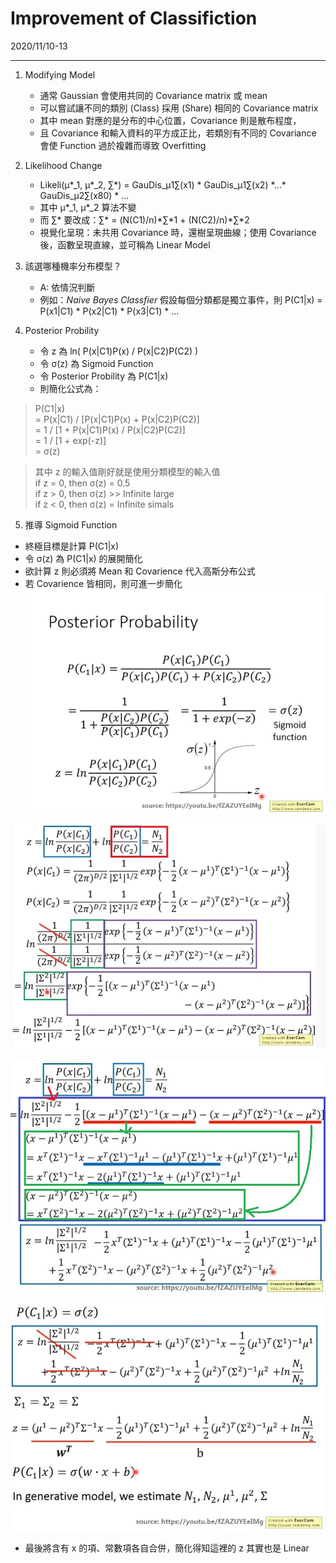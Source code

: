 Improvement of Classifiction
===
2020/11/10-13

---
1. Modifying Model
    * 通常 Gaussian 會使用共同的 Covariance matrix 或 mean<br>
    * 可以嘗試讓不同的類別 (Class) 採用 (Share) 相同的 Covariance matrix<br>
    * 其中 mean 對應的是分布的中心位置，Covariance 則是散布程度，<br>
    * 且 Covariance 和輸入資料的平方成正比，若類別有不同的 Covariance 會使 Function 過於複雜而導致 Overfitting<br>
1. Likelihood Change<br>
    * Likeli(μ\*_1, μ\*_2, ∑\*) = GauDis_μ1∑(x1) * GauDis_μ1∑(x2) \*...\* GauDis_μ2∑(x80) * ...<br>
    * 其中 μ\*_1, μ\*_2 算法不變<br>
    * 而 ∑\* 要改成：∑\* = (N(C1)/n)\*∑\*1 + (N(C2)/n)\*∑\*2
    * 視覺化呈現：未共用 Covariance 時，還樹呈現曲線；使用 Covariance 後，函數呈現直線，並可稱為 Linear Model

1. 該選哪種機率分布模型？<br>
    * A: 依情況判斷<br>
    * 例如：*Naive Bayes Classfier* 假設每個分類都是獨立事件，則 P(C1|x) = P(x1|C1) * P(x2|C1) * P(x3|C1) * ...

1. Posterior Probility
    * 令 z 為 ln( P(x|C1)P(x) / P(x|C2)P(C2) )<br>
    * 令 σ(z) 為 Sigmoid Function<br>
    * 令 Posterior Probility 為 P(C1|x)<br>
    * 則簡化公式為：
> P(C1|x)<br> 
> = P(x|C1) / [P(x|C1)P(x) + P(x|C2)P(C2)]<br>
> = 1 / [1 + P(x|C1)P(x) / P(x|C2)P(C2)]<br>
> = 1 / [1 + exp(-z)]<br>
> = σ(z)

> 其中 z 的輸入值剛好就是使用分類模型的輸入值<br>
>  if z = 0, then σ(z) = 0.5<br>
>  if z > 0, then σ(z) >> Infinite large<br>
>  if z < 0, then σ(z) =  Infinite simals<br>

5. 推導 Sigmoid Function 
* 終極目標是計算 P(C1|x)
* 令 σ(z) 為 P(C1|x) 的展開簡化
* 欲計算 z 則必須將 Mean 和 Covarience 代入高斯分布公式
* 若 Covarience 皆相同，則可進一步簡化
![Sigmoid derive 00](https://github.com/kuihao/Learning-record__Machine-learning/blob/main/Classification/log/sigmoid_0.jpg "Sigmoid derive 00")<br>

![Sigmoid derive 01](https://github.com/kuihao/Learning-record__Machine-learning/blob/main/Classification/log/sigmoid_1.jpg "Sigmoid derive 01")<br>

![Sigmoid derive 02](https://github.com/kuihao/Learning-record__Machine-learning/blob/main/Classification/log/sigmoid_2.jpg "Sigmoid derive 02")<br>

![Sigmoid derive 03](https://github.com/kuihao/Learning-record__Machine-learning/blob/main/Classification/log/sigmoid_3.jpg "Sigmoid derive 03")<br>
* 最後將含有 x 的項、常數項各自合併，簡化得知這裡的 z 其實也是 Linear 